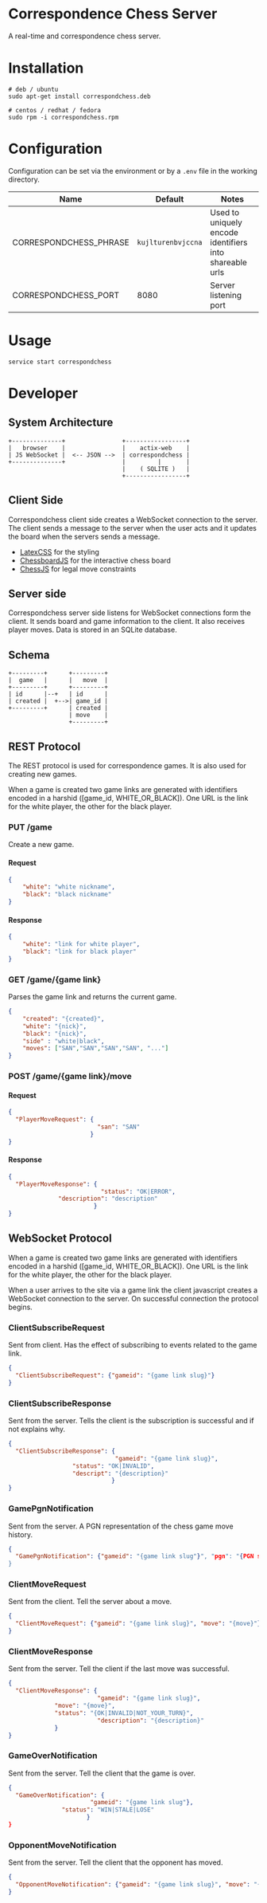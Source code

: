 # Correspondence Chess Server

A real-time and correspondence chess server.


# Installation

    # deb / ubuntu
    sudo apt-get install correspondchess.deb

    # centos / redhat / fedora
    sudo rpm -i correspondchess.rpm

# Configuration

Configuration can be set via the environment or by a `.env` file in the working
directory.

|Name|Default|Notes|
|---|---|---|
|CORRESPONDCHESS_PHRASE|`kujlturenbvjccna`|Used to uniquely encode identifiers into shareable urls|
|CORRESPONDCHESS_PORT|8080|Server listening port|

# Usage

    service start correspondchess

# Developer

## System Architecture

    +--------------+                +-----------------+
    |   browser    |                |    actix-web    |
    | JS WebSocket |  <-- JSON -->  | correspondchess |
    +--------------+                |         |       |
                                    |    ( SQLITE )   |
                                    +-----------------+

## Client Side

Correspondchess client side creates a WebSocket connection to the server. The client sends
a message to the server when the user acts and it updates the board when the
servers sends a message.

- [LatexCSS](https://latex.now.sh/) for the styling
- [ChessboardJS](https://chessboardjs.com/) for the interactive chess board
- [ChessJS](https://github.com/jhlywa/chess.js) for legal move constraints

## Server side

Correspondchess server side listens for WebSocket connections form the client.
It sends board and game information to the client. It also receives player
moves. Data is stored in an SQLite database.

## Schema

    +---------+      +---------+
    |  game   |      |   move  |
    +---------+      +---------+
    | id      |--+   | id      |
    | created |  +-->| game_id |
    +---------+      | created |
                     | move    |
                     +---------+


## REST Protocol

The REST protocol is used for correspondence games. It is also used for creating
new games.

When a game is created two game links are generated with identifiers encoded in a
harshid ([game_id, WHITE_OR_BLACK]). One URL is the link for the white player,
the other for the black player.

### PUT /game 

Create a new game.

#### Request

```json
{
	"white": "white nickname",
	"black": "black nickname"
}

```

#### Response

```json
{
	"white": "link for white player",
	"black": "link for black player"
}
```

### GET /game/{game link}

Parses the game link and returns the current game.

```json
{
	"created": "{created}",
	"white": "{nick}",
	"black": "{nick}",
	"side" : "white|black",
	"moves": ["SAN","SAN","SAN","SAN", "..."]
}
```

### POST /game/{game link}/move

#### Request

```json
{
  "PlayerMoveRequest": {
                         "san": "SAN"
                       }
}
```

#### Response

```json
{
  "PlayerMoveResponse": {
                          "status": "OK|ERROR",
			  "description": "description"
                        }
}
```

## WebSocket Protocol

When a game is created two game links are generated with identifiers encoded in a
harshid ([game_id, WHITE_OR_BLACK]). One URL is the link for the white player,
the other for the black player.

When a user arrives to the site via a game link the client javascript creates a
WebSocket connection to the server. On successful connection the protocol
begins.

### ClientSubscribeRequest

Sent from client. Has the effect of subscribing to events related to the game link.

```json
{
  "ClientSubscribeRequest": {"gameid": "{game link slug}"}
}
```

### ClientSubscribeResponse 

Sent from the server. Tells the client is the subscription is successful and if
not explains why.

```json
{
  "ClientSubscribeResponse": {
                              "gameid": "{game link slug}", 
			      "status": "OK|INVALID",
			      "descript": "{description}"
                             } 
}
```

### GamePgnNotification

Sent from the server. A PGN representation of the chess game move history.

```json
{
  "GamePgnNotification": {"gameid": "{game link slug"}", "pgn": "{PGN string}"}
}
```

### ClientMoveRequest

Sent from the client. Tell the server about a move.

```json
{
  "ClientMoveRequest": {"gameid": "{game link slug}", "move": "{move}"}
}
```

### ClientMoveResponse

Sent from the server. Tell the client if the last move was successful.

```json
{
  "ClientMoveResponse": {
                         "gameid": "{game link slug}", 
			 "move": "{move}",
			 "status": "{OK|INVALID|NOT_YOUR_TURN}",
                         "description": "{description}"
			 }
}
```

### GameOverNotification

Sent from the server. Tell the client that the game is over.

```json
{
  "GameOverNotification": {
                       "gameid": "{game link slug"},
		       "status": "WIN|STALE|LOSE"
                      }
}
```

### OpponentMoveNotification

Sent from the server. Tell the client that the opponent has moved.

```json
{
  "OpponentMoveNotification": {"gameid": "{game link slug}", "move": "{move}"}
}
```


